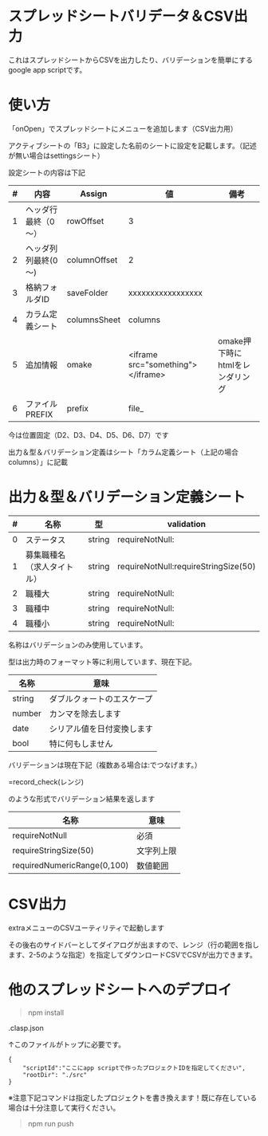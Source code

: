# スプレッドシートバリデータ＆CSV出力

これはスプレッドシートからCSVを出力したり、バリデーションを簡単にするgoogle app scriptです。

# 使い方

「onOpen」でスプレッドシートにメニューを追加します（CSV出力用）

アクティブシートの「B3」に設定した名前のシートに設定を記載します。（記述が無い場合はsettingsシート）

設定シートの内容は下記


| # | 内容          | Assign       | 値                         | 備考 |
|---|-------------|--------------|-----------------------------------|----|
| 1 | ヘッダ行最終（0～）  | rowOffset    | 3                                 |    |
| 2 | ヘッダ列列最終(0～) | columnOffset | 2                                 |    |
| 3 | 格納フォルダID    | saveFolder   | xxxxxxxxxxxxxxxxx |    |
| 4 | カラム定義シート    | columnsSheet | columns                           |
| 5 | 追加情報 | omake | \<iframe src="something">\</iframe> |omake押下時にhtmlをレンダリング|
| 6 | ファイルPREFIX    | prefix | file_                           |


今は位置固定（D2、D3、D4、D5、D6、D7）です

出力＆型＆バリデーション定義はシート「カラム定義シート（上記の場合columns）」に記載

# 出力＆型＆バリデーション定義シート

| # | 名称            | 型      | validation                           |
|---|---------------|--------|--------------------------------------|
| 0 | ステータス         | string | requireNotNull:                      |
| 1 | 募集職種名（求人タイトル） | string | requireNotNull:requireStringSize(50) |
| 2 | 職種大           | string | requireNotNull:                      |
| 3 | 職種中           | string | requireNotNull:                      |
| 4 | 職種小           | string | requireNotNull:                      |

名称はバリデーションのみ使用しています。

型は出力時のフォーマット等に利用しています、現在下記。

| 名称 |意味|
|--------|---------------|
| string | ダブルクォートのエスケープ    |
| number | カンマを除去します     |
| date   | シリアル値を日付変換します |
| bool   | 特に何もしません      |

バリデーションは現在下記（複数ある場合は:でつなげます。）

=record_check(レンジ)

のような形式でバリデーション結果を返します

| 名称                            | 意味    |
|-------------------------------|-------|
| requireNotNull                | 必須    |
| requireStringSize(50)         | 文字列上限 |
| requiredNumericRange(0,100) | 数値範囲  |


# CSV出力

extraメニューのCSVユーティリティで起動します

その後右のサイドバーとしてダイアログが出ますので、レンジ（行の範囲を指します、2-5のような指定）を指定してダウンロードCSVでCSVが出力できます。
# 他のスプレッドシートへのデプロイ

> npm install

.clasp.json

↑このファイルがトップに必要です。
```
{
    "scriptId":"ここにapp scriptで作ったプロジェクトIDを指定してください",
    "rootDir": "./src"
}
```

※注意下記コマンドは指定したプロジェクトを書き換えます！既に存在している場合は十分注意して実行ください。
> npm run push

